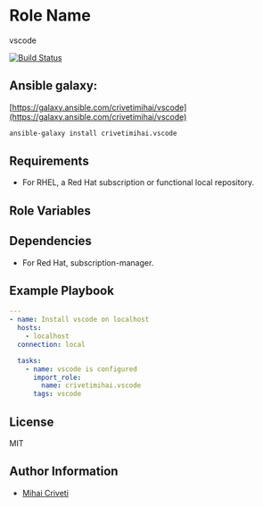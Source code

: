 Role Name
=========

vscode

[![Build Status](https://travis-ci.org/cmihai-ansible/vscode.svg?branch=master)](https://travis-ci.org/cmihai-ansible/vscode)

Ansible galaxy:
---------------

[https://galaxy.ansible.com/crivetimihai/vscode](https://galaxy.ansible.com/crivetimihai/vscode)

```bash
ansible-galaxy install crivetimihai.vscode
```

Requirements
------------

- For RHEL, a Red Hat subscription or functional local repository.

Role Variables
--------------


Dependencies
------------

- For Red Hat, subscription-manager.

Example Playbook
----------------

```yaml
---
- name: Install vscode on localhost
  hosts:
    - localhost
  connection: local

  tasks:
    - name: vscode is configured
      import_role:
        name: crivetimihai.vscode
      tags: vscode
```

License
-------

MIT

Author Information
------------------

- [Mihai Criveti](https://www.linkedin.com/in/crivetimihai/)
